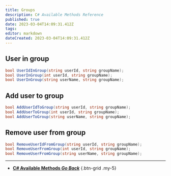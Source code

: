 ```yaml
---
title: Groups
description: C# Available Methods Reference
published: true
date: 2023-03-04T14:09:31.412Z
tags: 
editor: markdown
dateCreated: 2023-03-04T14:09:31.412Z
---
```


## User in group
```csharp
bool UserIdInGroup(string userId, string groupName);
bool UserInGroup(int userId, string groupName);
bool UserInGroup(string userName, string groupName);
```

## Add user to group
```csharp
bool AddUserIdToGroup(string userId, string groupName);
bool AddUserToGroup(int userId, string groupName);
bool AddUserToGroup(string userName, string groupName);
```

## Remove user from group
```csharp
bool RemoveUserIdFromGroup(string userId, string groupName);
bool RemoveUserFromGroup(int userId, string groupName);
bool RemoveUserFromGroup(string userName, string groupName);
```

---

- [<i class="mdi mdi-chevron-left"></i> **C# Available Methods *Go Back***](/Sub-Actions/Code/CSharp/Available-Methods)
{.btn-grid .my-5}